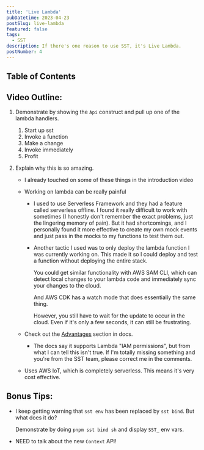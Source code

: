 ```yaml
---
title: 'Live Lambda'
pubDatetime: 2023-04-23
postSlug: live-lambda
featured: false
tags:
  - SST
description: If there's one reason to use SST, it's Live Lambda.
postNumber: 4
---
```


## Table of Contents

## Video Outline:

1. Demonstrate by showing the `Api` construct and pull up one of the lambda
   handlers.
   1. Start up sst
   1. Invoke a function
   1. Make a change
   1. Invoke immediately
   1. Profit
2. Explain why this is so amazing.

   - I already touched on some of these things in the introduction video
   - Working on lambda can be really painful

     - I used to use Serverless Framework and they had a feature called
       serverless offline. I found it really difficult to work with
       sometimes (I honestly don't remember the exact problems, just the
       lingering memory of pain). But it had shortcomings, and I personally
       found it more effective to create my own mock events and just pass in
       the mocks to my functions to test them out.
     - Another tactic I used was to only deploy the lambda function I was
       currently working on. This made it so I could deploy and test a
       function without deploying the entire stack.

       You could get similar functionality with AWS SAM CLI, which can
       detect local changes to your lambda code and immediately sync your
       changes to the cloud.

       And AWS CDK has a watch mode that does essentially the same thing.

       However, you still have to wait for the update to occur in the cloud.
       Even if it's only a few seconds, it can still be frustrating.
       
   - Check out the [Advantages](https://docs.sst.dev/live-lambda-development#advantages) section in docs.
        - The docs say it supports Lambda "IAM permissions", but from what I
          can tell this isn't true. If I'm totally missing something and you're
          from the SST team, please correct me in the comments.

   - Uses AWS IoT, which is completely serverless. This means it's very cost
     effective.

## Bonus Tips:
- I keep getting warning that `sst env` has been replaced by `sst bind`. But
  what does it do?

  Demonstrate by doing `pnpm sst bind sh` and display `SST_` env vars.

- NEED to talk about the new `Context` API!
